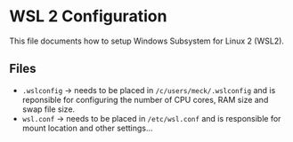 # WSL 2 Configuration

This file documents how to setup Windows Subsystem for Linux 2 (WSL2).

## Files

- `.wslconfig` -> needs to be placed in `/c/users/meck/.wslconfig` and is reponsible for configuring the number of CPU cores, RAM size and swap file size.
- `wsl.conf` -> needs to be placed in `/etc/wsl.conf` and is responsible for mount location and other settings...
